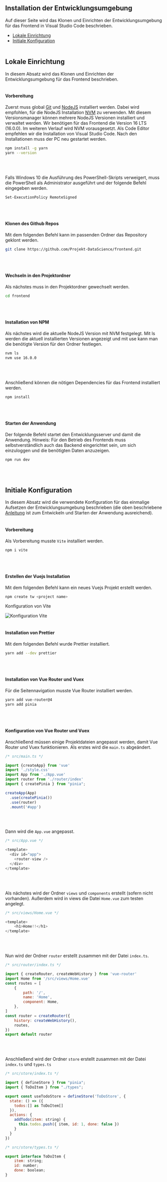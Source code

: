 ## Installation der Entwicklungsumgebung

Auf dieser Seite wird das Klonen und Einrichten der Entwicklungsumgebung für das Frontend in Visual Studio Code beschrieben.

- [Lokale Einrichtung](#lokale-einrichtung)
- [Initiale Konfiguration](#initiale-konfiguration)
<br/><br/>

## Lokale Einrichtung
In diesem Absatz wird das Klonen und Einrichten der Entwicklungsumgebung für das Frontend beschrieben.
<br/><br/>

#### Vorbereitung
Zuerst muss global [Git](https://git-scm.com/downloads) und [NodeJS](https://nodejs.org/en/download/) installiert werden. Dabei wird empfohlen, für die NodeJS Installation [NVM](https://github.com/nvm-sh/nvm) zu verwenden. Mit diesem Versionsmanager können mehrere NodeJS Versionen installiert und verwaltet werden. Wir benötigen für das Frontend die Version 16 LTS (16.0.0). Im weiteren Verlauf wird NVM vorausgesetzt. Als Code Editor empfehlen wir die Installation von Visual Studio Code. Nach den Installationen muss der PC neu gestartet werden. 

```bash
npm install -g yarn
yarn --version
```
<br/><br/>

Falls Windows 10 die Ausführung des PowerShell-Skripts verweigert, muss die PowerShell als Administrator ausgeführt und der folgende Befehl eingegeben werden.
```bash
Set-ExecutionPolicy RemoteSigned
```
<br/><br/>

#### Klonen des Github Repos
Mit dem folgenden Befehl kann im passenden Ordner das Repository geklont werden.
```bash
git clone https://github.com/Projekt-DataScience/frontend.git
```
<br/><br/>

#### Wechseln in den Projektordner
Als nächstes muss in den Projektordner gewechselt werden.
```bash
cd frontend
```
<br/><br/>

#### Installation von NPM
Als nächstes wird die aktuelle NodeJS Version mit NVM festgelegt. Mit ls werden die aktuell installierten Versionen angezeigt und mit use kann man die benötigte Version für den Ordner festlegen.
```bash
nvm ls
nvm use 16.0.0
```
<br/><br/>

Anschließend können die nötigen Dependencies für das Frontend installiert werden.
```bash
npm install
```
<br/><br/>

#### Starten der Anwendung
Der folgende Befehl startet den Entwicklungsserver und damit die Anwendung. Hinweis: Für den Betrieb des Frontends muss selbstverständlich auch das Backend eingerichtet sein, um sich einzuloggen und die benötigten Daten anzuzeigen.
```bash
npm run dev
```
<br/><br/>

## Initiale Konfiguration
In diesem Absatz wird die verwendete Konfiguration für das einmalige Aufsetzen der Entwicklungsumgebung beschrieben (die oben beschriebene [Anleitung](#lokale-einrichtung) ist zum Entwickeln und Starten der Anwendung ausreichend).
<br/><br/>

#### Vorbereitung
Als Vorbereitung musste `Vite` installiert werden.
```bash
npm i vite
```
<br/><br/>

#### Erstellen der Vuejs Installation
Mit dem folgenden Befehl kann ein neues Vuejs Projekt erstellt werden.
```bash
npm create tw <project name>
```

Konfiguration von Vite

![Konfiguration Vite](images/vite-konfiguration.png)
<br/><br/>

#### Installation von Prettier
Mit dem folgenden Befehl wurde Prettier installiert.
```bash
yarn add --dev prettier
```
<br/><br/>

#### Installation von Vue Router und Vuex
Für die Seitennavigation musste Vue Router installiert werden.
```bash
yarn add vue-router@4
yarn add pinia
```
<br/><br/>

#### Konfiguration von Vue Router und Vuex
Anschließend müssen einige Projektdateien angepasst werden, damit Vue Router und Vuex funktionieren. Als erstes wird die `main.ts` abgeändert.
```javascript
/* src/main.ts */

import {createApp} from 'vue'
import './style.css'
import App from './App.vue'
import router from './router/index'
import { createPinia } from "pinia";

createApp(App)
  .use(createPinia())
  .use(router)
  .mount('#app')
```
<br/><br/>

Dann wird die `App.vue` angepasst.
```javascript
/* src/App.vue */

<template>
  <div id="app">
    <router-view />
  </div>
</template>
```
<br/><br/>

Als nächstes wird der Ordner `views` und `components` erstellt (sofern nicht vorhanden). Außerdem wird in views die Datei `Home.vue` zum testen angelegt.
```javascript
/* src/views/Home.vue */

<template>
    <h1>Home!!</h1>
</template>
```
<br/><br/>

Nun wird der Ordner `router` erstellt zusammen mit der Datei `index.ts`.
```javascript
/* src/router/index.ts */

import { createRouter, createWebHistory } from 'vue-router'
import Home from '/src/views/Home.vue'
const routes = [
    {
        path: '/',
        name: 'Home',
        component: Home,
    },
]
const router = createRouter({
    history: createWebHistory(),
    routes,
})
export default router
```
<br/><br/>

Anschließend wird der Ordner `store` erstellt zusammen mit der Datei `index.ts` und `types.ts`
```javascript
/* src/store/index.ts */

import { defineStore } from "pinia";
import { ToDoItem } from "./types";

export const useTodoStore = defineStore('ToDoStore', {
  state: () => ({
    todos:[] as ToDoItem[]
  }),
  actions: {
    addTodo(item: string) {
      this.todos.push({ item, id: 1, done: false })
    }
  }
})
```
```javascript
/* src/store/types.ts */

export interface ToDoItem {
    item: string;
    id: number;
    done: boolean;
}
```